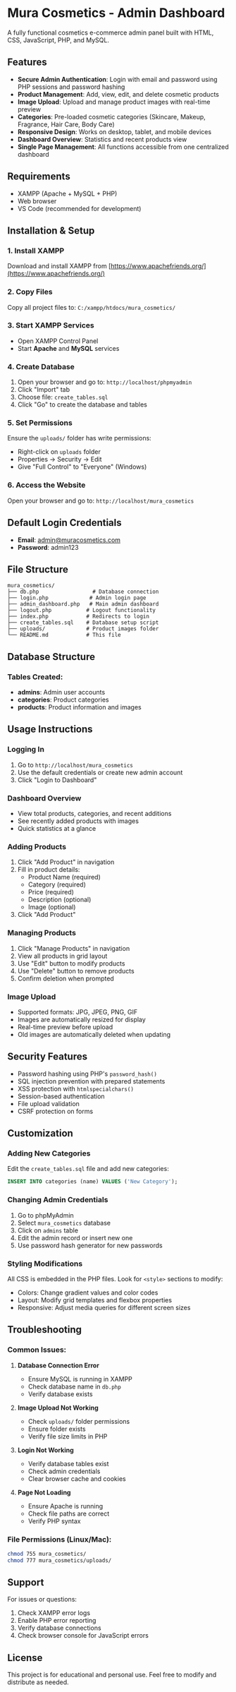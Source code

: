 # Mura Cosmetics - Admin Dashboard

A fully functional cosmetics e-commerce admin panel built with HTML, CSS, JavaScript, PHP, and MySQL.

## Features

- **Secure Admin Authentication**: Login with email and password using PHP sessions and password hashing
- **Product Management**: Add, view, edit, and delete cosmetic products
- **Image Upload**: Upload and manage product images with real-time preview
- **Categories**: Pre-loaded cosmetic categories (Skincare, Makeup, Fragrance, Hair Care, Body Care)
- **Responsive Design**: Works on desktop, tablet, and mobile devices
- **Dashboard Overview**: Statistics and recent products view
- **Single Page Management**: All functions accessible from one centralized dashboard

## Requirements

- XAMPP (Apache + MySQL + PHP)
- Web browser
- VS Code (recommended for development)

## Installation & Setup

### 1. Install XAMPP
Download and install XAMPP from [https://www.apachefriends.org/](https://www.apachefriends.org/)

### 2. Copy Files
Copy all project files to: `C:/xampp/htdocs/mura_cosmetics/`

### 3. Start XAMPP Services
- Open XAMPP Control Panel
- Start **Apache** and **MySQL** services

### 4. Create Database
1. Open your browser and go to: `http://localhost/phpmyadmin`
2. Click "Import" tab
3. Choose file: `create_tables.sql`
4. Click "Go" to create the database and tables

### 5. Set Permissions
Ensure the `uploads/` folder has write permissions:
- Right-click on `uploads` folder
- Properties → Security → Edit
- Give "Full Control" to "Everyone" (Windows)

### 6. Access the Website
Open your browser and go to: `http://localhost/mura_cosmetics`

## Default Login Credentials

- **Email**: admin@muracosmetics.com
- **Password**: admin123

## File Structure

```
mura_cosmetics/
├── db.php                 # Database connection
├── login.php             # Admin login page
├── admin_dashboard.php   # Main admin dashboard
├── logout.php           # Logout functionality
├── index.php            # Redirects to login
├── create_tables.sql    # Database setup script
├── uploads/             # Product images folder
└── README.md            # This file
```

## Database Structure

### Tables Created:
- **admins**: Admin user accounts
- **categories**: Product categories
- **products**: Product information and images

## Usage Instructions

### Logging In
1. Go to `http://localhost/mura_cosmetics`
2. Use the default credentials or create new admin account
3. Click "Login to Dashboard"

### Dashboard Overview
- View total products, categories, and recent additions
- See recently added products with images
- Quick statistics at a glance

### Adding Products
1. Click "Add Product" in navigation
2. Fill in product details:
   - Product Name (required)
   - Category (required)
   - Price (required)
   - Description (optional)
   - Image (optional)
3. Click "Add Product"

### Managing Products
1. Click "Manage Products" in navigation
2. View all products in grid layout
3. Use "Edit" button to modify products
4. Use "Delete" button to remove products
5. Confirm deletion when prompted

### Image Upload
- Supported formats: JPG, JPEG, PNG, GIF
- Images are automatically resized for display
- Real-time preview before upload
- Old images are automatically deleted when updating

## Security Features

- Password hashing using PHP's `password_hash()`
- SQL injection prevention with prepared statements
- XSS protection with `htmlspecialchars()`
- Session-based authentication
- File upload validation
- CSRF protection on forms

## Customization

### Adding New Categories
Edit the `create_tables.sql` file and add new categories:
```sql
INSERT INTO categories (name) VALUES ('New Category');
```

### Changing Admin Credentials
1. Go to phpMyAdmin
2. Select `mura_cosmetics` database
3. Click on `admins` table
4. Edit the admin record or insert new one
5. Use password hash generator for new passwords

### Styling Modifications
All CSS is embedded in the PHP files. Look for `<style>` sections to modify:
- Colors: Change gradient values and color codes
- Layout: Modify grid templates and flexbox properties
- Responsive: Adjust media queries for different screen sizes

## Troubleshooting

### Common Issues:

1. **Database Connection Error**
   - Ensure MySQL is running in XAMPP
   - Check database name in `db.php`
   - Verify database exists

2. **Image Upload Not Working**
   - Check `uploads/` folder permissions
   - Ensure folder exists
   - Verify file size limits in PHP

3. **Login Not Working**
   - Verify database tables exist
   - Check admin credentials
   - Clear browser cache and cookies

4. **Page Not Loading**
   - Ensure Apache is running
   - Check file paths are correct
   - Verify PHP syntax

### File Permissions (Linux/Mac):
```bash
chmod 755 mura_cosmetics/
chmod 777 mura_cosmetics/uploads/
```

## Support

For issues or questions:
1. Check XAMPP error logs
2. Enable PHP error reporting
3. Verify database connections
4. Check browser console for JavaScript errors

## License

This project is for educational and personal use. Feel free to modify and distribute as needed.